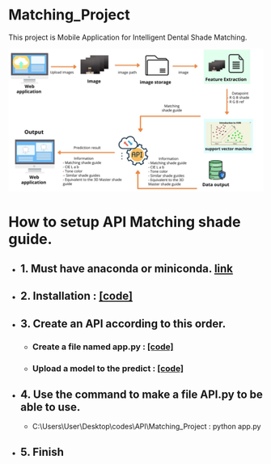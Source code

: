 # Matching_Project

This project is Mobile Application for Intelligent Dental Shade Matching.


![pic](Flowchart.jpg)  

# How to setup API Matching shade guide. 

* ## 1. Must have anaconda or miniconda. [link](https://docs.anaconda.com/anaconda/install/index.html)
* ## 2. Installation  : [[code]](https://github.com/waraporn19/Matching_Project/blob/main/Installation)
* ## 3. Create an API according to this order.
  * ### Create a file named app.py  : [[code]](https://github.com/waraporn19/Matching_Project/blob/main/app.py)
  * ### Upload a model to the predict : [[code]](https://github.com/waraporn19/Matching_Project/blob/main/Model_SVM_C2.pkl)
      
* ## 4. Use the command to make a file API.py to be able to use.
    - C:\Users\User\Desktop\codes\API\Matching_Project : python app.py  
      
* ## 5. Finish
